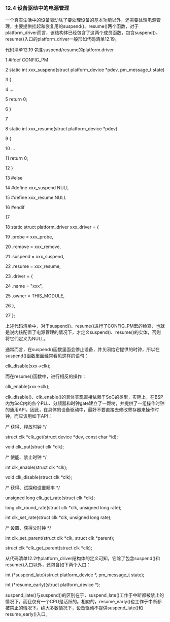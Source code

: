 ### 12.4 设备驱动中的电源管理

一个真实生活中的设备驱动除了要处理设备的基本功能以外，还需要处理电源管理，主要提供挂起和恢复用的suspend()、resume()两个函数，对于platform_driver而言，该结构体已经包含了这两个成员函数，包含suspend()、resume()入口的platform_driver一般形如代码清单12.19。

代码清单12.19 包含suspend/resume的platform.driver

1 #ifdef CONFIG_PM 
 
 2 static int xxx_suspend(struct platform_device *pdev, pm_message_t state) 
 
 3 { 
 
 4 ... 
 
 5 return 0; 
 
 6 } 
 
 7 
 
 8 static int xxx_resume(struct platform_device *pdev) 
 
 9 { 
 
 10 ... 
 
 11 return 0; 
 
 12 } 
 
 13 #else 
 
 14 #define xxx_suspend NULL 
 
 15 #define xxx_resume NULL 
 
 16 #endif 
 
 17 
 
 18 static struct platform_driver xxx_driver = { 
 
 19 .probe = xxx_probe, 
 
 20 .remove = xxx_remove, 
 
 21 .suspend = xxx_suspend, 
 
 22 .resume = xxx_resume, 
 
 23 .driver = { 
 
 24 .name = "xxx", 
 
 25 .owner = THIS_MODULE, 
 
 26 }, 
 
 27 };

上述代码清单中，对于suspend()、resume()进行了CONFIG_PM宏的检查，也就是说内核配置了电源管理的情况下，才定义suspend()、resume()的实体，否则将它们定义为NULL。

通常而言，在suspend()函数里面会停止设备，并关闭给它提供的时钟，所以在suspend()函数里面经常看见这样的语句：

clk_disable(xxx->clk);

而在resume()函数中，进行相反的操作：

clk_enable(xxx->clk);

clk_disable()、clk_enable()的具体实现直接依赖于SoC的类型，实际上，在BSP内为SoC内的各个PLL、分频器和时钟gate建立了一颗树，并提供了一组操作时钟的通用API。因此，在具体的设备驱动中，最好不要直接去修改寄存器来操作时钟，而应该用如下API：

/* 获得、释放时钟 */ 
 
 struct clk *clk_get(struct device *dev, const char *id); 
 
 void clk_put(struct clk *clk); 
 
 /* 使能、禁止时钟 */ 
 
 int clk_enable(struct clk *clk); 
 
 void clk_disable(struct clk *clk);

/* 获得、试探和设置频率 */ 
 
 unsigned long clk_get_rate(struct clk *clk);



long clk_round_rate(struct clk *clk, unsigned long rate); 
 
 int clk_set_rate(struct clk *clk, unsigned long rate);

/* 设置、获得父时钟 */ 
 
 int clk_set_parent(struct clk *clk, struct clk *parent); 
 
 struct clk *clk_get_parent(struct clk *clk);

从代码清单12.2中platform_driver结构体的定义可知，它除了包含suspend()和resume()入口以外，还包含如下两个入口：

int (*suspend_late)(struct platform_device *, pm_message_t state); 
 
 int (*resume_early)(struct platform_device *);

suspend_late()与suspend()的区别在于，suspend_late()工作于中断都被禁止的情况下，而且仅有一个CPU是活跃的。相似的，resume_early()也工作于中断都被禁止的情况下。绝大多数情况下，设备驱动不提供suspend_late()和resume_early()入口。


